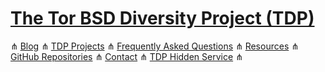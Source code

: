 # [The Tor BSD Diversity Project (TDP)](index.html) #

&#8916; [Blog](blog.html) &#8916; [TDP Projects](projects.html) &#8916; [Frequently Asked Questions](faq.html) &#8916; [Resources](resources.html) &#8916; [GitHub Repositories](https://github.com/torbsd) &#8916; [Contact](contact.html) &#8916; [TDP Hidden Service](http://bptfp7py2wclht26.onion/) &#8916;
